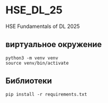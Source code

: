 # HSE_DL_25
HSE Fundamentals of DL 2025


## виртуальное окружение
```
python3 -m venv venv
source venv/bin/activate 
```

## Библиотеки 
```
pip install -r requirements.txt
```
